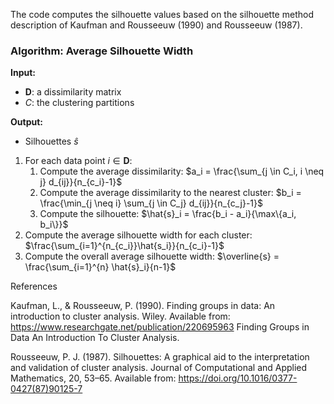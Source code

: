 The code computes the silhouette values based on the silhouette method description of Kaufman and Rousseeuw (1990) and Rousseeuw (1987).

### Algorithm: Average Silhouette Width

**Input:**  
- $\boldsymbol{D}$: a dissimilarity matrix  
- $C$: the clustering partitions

**Output:**  
- Silhouettes $\hat{s}$

1. For each data point $i \in \boldsymbol{D}$:
    1. Compute the average dissimilarity:
        $a_i = \frac{\sum_{j \in C_i, i \neq j} d_{ij}}{n_{c_i}-1}$
    2. Compute the average dissimilarity to the nearest cluster:
        $b_i = \frac{\min_{j \neq i} \sum_{j \in C_j} d_{ij}}{n_{c_j}-1}$
    3. Compute the silhouette:
        $\hat{s}_i = \frac{b_i - a_i}{\max\{a_i, b_i\}}$
2. Compute the average silhouette width for each cluster:
    $\frac{\sum_{i=1}^{n_{c_i}}\hat{s_i}}{n_{c_i}-1}$
3. Compute the overall average silhouette width:
    $\overline{s} = \frac{\sum_{i=1}^{n} \hat{s}_i}{n-1}$



References

Kaufman, L., & Rousseeuw, P. (1990). Finding groups in data: An introduction to cluster analysis. Wiley. Available from: https://www.researchgate.net/publication/220695963 Finding Groups in Data An Introduction To
Cluster Analysis.

Rousseeuw, P. J. (1987). Silhouettes: A graphical aid to the interpretation and validation of cluster analysis. Journal of Computational and Applied Mathematics, 20, 53–65. Available from: https://doi.org/10.1016/0377-0427(87)90125-7
